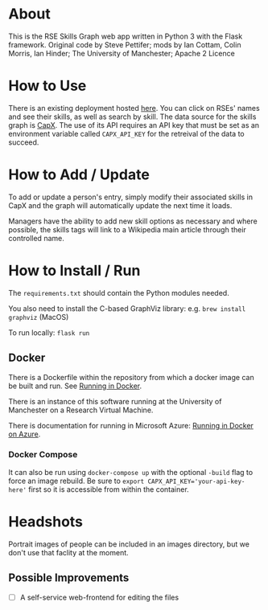 # About
This is the RSE Skills Graph web app written in Python 3 with the Flask framework. Original code by Steve Pettifer; mods by Ian Cottam, Colin Morris, Ian Hinder; The University of Manchester; Apache 2 Licence

# How to Use
There is an existing deployment hosted [here](https://rseskillsgraph.itservices.manchester.ac.uk/). You can click on RSEs' names and see their skills, as well as search by skill. The data source for the skills graph is [CapX](https://balex.itservices.manchester.ac.uk). The use of its API requires an API key that must be set as an environment variable called `CAPX_API_KEY` for the retreival of the data to succeed.

# How to Add / Update
To add or update a person's entry, simply modify their associated skills in CapX and the graph will automatically update the next time it loads.

Managers have the ability to add new skill options as necessary and where possible, the skills tags will link to a Wikipedia main article through their controlled name.

# How to Install / Run
The `requirements.txt` should contain the Python modules needed.

You also need to install the C-based GraphViz library: e.g. `brew install graphviz` (MacOS)

To run locally: `flask run`

## Docker
There is a Dockerfile within the repository from which a docker image can be built and run.  See [Running in Docker](doc/RunningInDocker.md).

There is an instance of this software running at the University of Manchester on a Research Virtual Machine.

There is documentation for running in Microsoft Azure: [Running in Docker on Azure](doc/RunningOnAzureWithDocker.md).

### Docker Compose
It can also be run using `docker-compose up` with the optional `-build` flag to force an image rebuild. Be sure to `export CAPX_API_KEY='your-api-key-here'` first so it is accessible from within the container.

# Headshots
Portrait images of people can be included in an images directory, but we don't use that faclity at the moment.

## Possible Improvements
- [ ] A self-service web-frontend for editing the files
